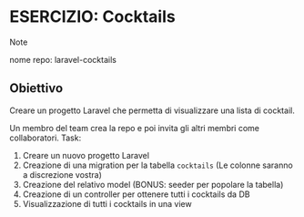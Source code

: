 # ESERCIZIO: Cocktails

>[!NOTE]
>
> nome repo: laravel-cocktails

## Obiettivo

Creare un progetto Laravel che permetta di visualizzare una lista di cocktail.

Un membro del team crea la repo e poi invita gli altri membri come collaboratori.
Task:

1. Creare un nuovo progetto Laravel
2. Creazione di una migration per la tabella `cocktails` (Le colonne saranno a discrezione vostra)
3. Creazione del relativo model (BONUS: seeder per popolare la tabella)
4. Creazione di un controller per ottenere tutti i cocktails da DB
5. Visualizzazione di tutti i cocktails in una view
